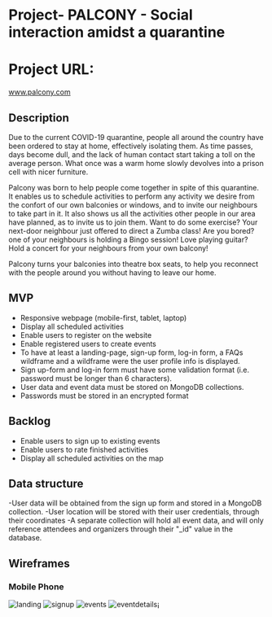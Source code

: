 # Project- PALCONY - Social interaction amidst a quarantine 

# Project URL:

www.palcony.com

## Description
Due to the current COVID-19 quarantine, people all around the country have been ordered to stay at home, effectively isolating them. As time passes, days become dull, and the lack of human contact start taking a toll on the average person. What once was a warm home slowly devolves into a prison cell with nicer furniture.

Palcony was born to help people come together in spite of this quarantine. It enables us to schedule activities to perform any activity we desire from the confort of our own balconies or windows, and to invite our neighbours to take part in it. It also shows us all the activities other people in our area have planned, as to invite us to join them. Want to do some exercise? Your next-door neighbour just offered to direct a Zumba class! Are you bored? one of your neighbours is holding a Bingo session! Love playing guitar? Hold a concert for your neighbours from your own balcony!

Palcony turns your balconies into theatre box seats, to help you reconnect with the people around you without having to leave our home.

## MVP
- Responsive webpage (mobile-first, tablet, laptop)
- Display all scheduled activities
- Enable users to register on the website
- Enable registered users to create events
- To have at least a landing-page, sign-up form, log-in form, a FAQs wildframe and a wildframe were the user profile info is displayed. 
- Sign up-form and log-in form must have some validation format (i.e. password must be longer than 6 characters).
- User data and event data must be stored on MongoDB collections.
- Passwords must be stored in an encrypted format

## Backlog
- Enable users to sign up to existing events
- Enable users to rate finished activities
- Display all scheduled activities on the map

## Data structure
-User data will be obtained from the sign up form and stored in a MongoDB collection. 
-User location will be stored with their user credentials, through their coordinates
-A separate collection will hold all event data, and will only reference attendees and organizers through their "_id" value in the database.

## Wireframes

### Mobile Phone

![landing](https://github.com/adrianVide/module-2-ironhack/blob/master/public/images/nonweb/mobView1.png)
![signup](https://github.com/adrianVide/module-2-ironhack/blob/master/public/images/nonweb/mobView2.png)
![events](https://github.com/adrianVide/module-2-ironhack/blob/master/public/images/nonweb/mobView3.png)
![eventdetails¡](https://github.com/adrianVide/module-2-ironhack/blob/master/public/images/nonweb/mobView4.png)
